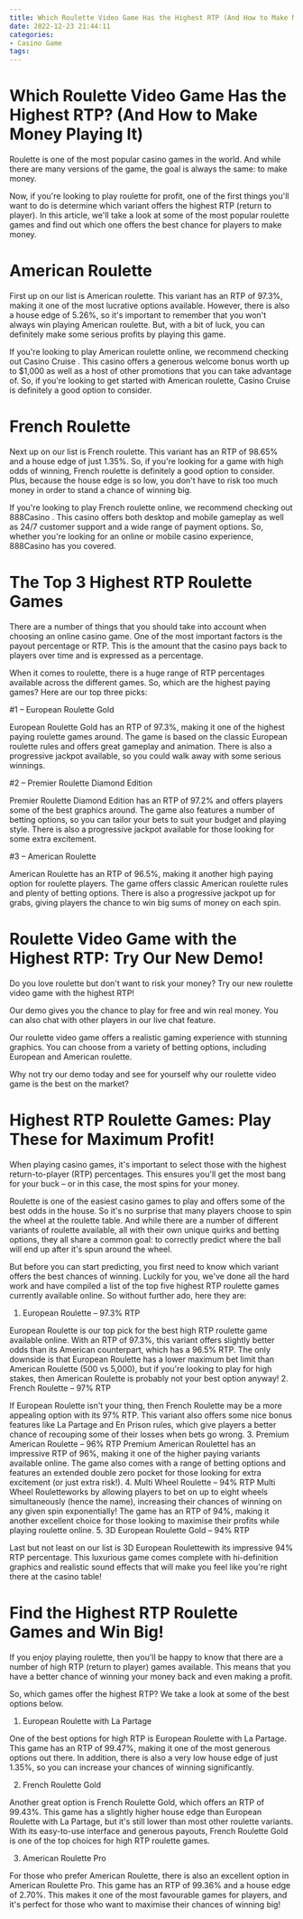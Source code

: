 ```yaml
---
title: Which Roulette Video Game Has the Highest RTP (And How to Make Money Playing It)
date: 2022-12-23 21:44:11
categories:
- Casino Game
tags:
---
```



#  Which Roulette Video Game Has the Highest RTP? (And How to Make Money Playing It)

Roulette is one of the most popular casino games in the world. And while there are many versions of the game, the goal is always the same: to make money.

Now, if you're looking to play roulette for profit, one of the first things you'll want to do is determine which variant offers the highest RTP (return to player). In this article, we'll take a look at some of the most popular roulette games and find out which one offers the best chance for players to make money.

# American Roulette

First up on our list is American roulette. This variant has an RTP of 97.3%, making it one of the most lucrative options available. However, there is also a house edge of 5.26%, so it's important to remember that you won't always win playing American roulette. But, with a bit of luck, you can definitely make some serious profits by playing this game.

If you're looking to play American roulette online, we recommend checking out Casino Cruise . This casino offers a generous welcome bonus worth up to $1,000 as well as a host of other promotions that you can take advantage of. So, if you're looking to get started with American roulette, Casino Cruise is definitely a good option to consider.

# French Roulette

Next up on our list is French roulette. This variant has an RTP of 98.65% and a house edge of just 1.35%. So, if you're looking for a game with high odds of winning, French roulette is definitely a good option to consider. Plus, because the house edge is so low, you don't have to risk too much money in order to stand a chance of winning big.

If you're looking to play French roulette online, we recommend checking out 888Casino . This casino offers both desktop and mobile gameplay as well as 24/7 customer support and a wide range of payment options. So, whether you're looking for an online or mobile casino experience, 888Casino has you covered.

#  The Top 3 Highest RTP Roulette Games

There are a number of things that you should take into account when choosing an online casino game. One of the most important factors is the payout percentage or RTP. This is the amount that the casino pays back to players over time and is expressed as a percentage.

When it comes to roulette, there is a huge range of RTP percentages available across the different games. So, which are the highest paying games? Here are our top three picks:

#1 – European Roulette Gold

European Roulette Gold has an RTP of 97.3%, making it one of the highest paying roulette games around. The game is based on the classic European roulette rules and offers great gameplay and animation. There is also a progressive jackpot available, so you could walk away with some serious winnings.

#2 – Premier Roulette Diamond Edition

Premier Roulette Diamond Edition has an RTP of 97.2% and offers players some of the best graphics around. The game also features a number of betting options, so you can tailor your bets to suit your budget and playing style. There is also a progressive jackpot available for those looking for some extra excitement.

#3 – American Roulette

American Roulette has an RTP of 96.5%, making it another high paying option for roulette players. The game offers classic American roulette rules and plenty of betting options. There is also a progressive jackpot up for grabs, giving players the chance to win big sums of money on each spin.

#  Roulette Video Game with the Highest RTP: Try Our New Demo!

Do you love roulette but don't want to risk your money? Try our new roulette video game with the highest RTP!

Our demo gives you the chance to play for free and win real money. You can also chat with other players in our live chat feature.

Our roulette video game offers a realistic gaming experience with stunning graphics. You can choose from a variety of betting options, including European and American roulette.

Why not try our demo today and see for yourself why our roulette video game is the best on the market?

#  Highest RTP Roulette Games: Play These for Maximum Profit! 

When playing casino games, it's important to select those with the highest return-to-player (RTP) percentages. This ensures you'll get the most bang for your buck – or in this case, the most spins for your money. 

Roulette is one of the easiest casino games to play and offers some of the best odds in the house. So it's no surprise that many players choose to spin the wheel at the roulette table. And while there are a number of different variants of roulette available, all with their own unique quirks and betting options, they all share a common goal: to correctly predict where the ball will end up after it's spun around the wheel. 

But before you can start predicting, you first need to know which variant offers the best chances of winning. Luckily for you, we've done all the hard work and have compiled a list of the top five highest RTP roulette games currently available online. So without further ado, here they are:

1. European Roulette – 97.3% RTP 

European Roulette is our top pick for the best high RTP roulette game available online. With an RTP of 97.3%, this variant offers slightly better odds than its American counterpart, which has a 96.5% RTP. The only downside is that European Roulette has a lower maximum bet limit than American Roulette (500 vs 5,000), but if you're looking to play for high stakes, then American Roulette is probably not your best option anyway! 
2. French Roulette – 97% RTP 

If European Roulette isn't your thing, then French Roulette may be a more appealing option with its 97% RTP. This variant also offers some nice bonus features like La Partage and En Prison rules, which give players a better chance of recouping some of their losses when bets go wrong. 
3. Premium American Roulette – 96% RTP 
Premium American Roulettel has an impressive RTP of 96%, making it one of the higher paying variants available online. The game also comes with a range of betting options and features an extended double zero pocket for those looking for extra excitement (or just extra risk!). 
4. Multi Wheel Roulette – 94% RTP 
Multi Wheel Rouletteworks by allowing players to bet on up to eight wheels simultaneously (hence the name), increasing their chances of winning on any given spin exponentially! The game has an RTP of 94%, making it another excellent choice for those looking to maximise their profits while playing roulette online. 
5. 3D European Roulette Gold – 94% RTP 

Last but not least on our list is 3D European Roulettewith its impressive 94% RTP percentage. This luxurious game comes complete with hi-definition graphics and realistic sound effects that will make you feel like you're right there at the casino table!

#  Find the Highest RTP Roulette Games and Win Big!

If you enjoy playing roulette, then you'll be happy to know that there are a number of high RTP (return to player) games available. This means that you have a better chance of winning your money back and even making a profit.

So, which games offer the highest RTP? We take a look at some of the best options below.

1. European Roulette with La Partage

One of the best options for high RTP is European Roulette with La Partage. This game has an RTP of 99.47%, making it one of the most generous options out there. In addition, there is also a very low house edge of just 1.35%, so you can increase your chances of winning significantly.

2. French Roulette Gold

Another great option is French Roulette Gold, which offers an RTP of 99.43%. This game has a slightly higher house edge than European Roulette with La Partage, but it's still lower than most other roulette variants. With its easy-to-use interface and generous payouts, French Roulette Gold is one of the top choices for high RTP roulette games.

3. American Roulette Pro

For those who prefer American Roulette, there is also an excellent option in American Roulette Pro. This game has an RTP of 99.36% and a house edge of 2.70%. This makes it one of the most favourable games for players, and it's perfect for those who want to maximise their chances of winning big!